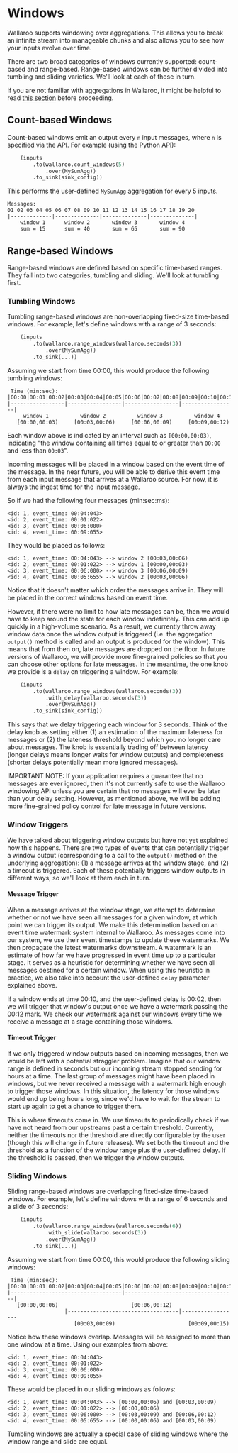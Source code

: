 # Windows

Wallaroo supports windowing over aggregations. This allows you to break an infinite stream into manageable chunks and also allows you to see how your inputs evolve over time.

There are two broad categories of windows currently supported: count-based and range-based. Range-based windows can be further divided into tumbling and sliding varieties. We'll look at each of these in turn.

If you are not familiar with aggregations in Wallaroo, it might be helpful to read [this section](/book/core-concepts/aggregations.md) before proceeding.

## Count-based Windows

Count-based windows emit an output every `n` input messages, where `n` is specified via the API. For example (using the Python API):

```python
    (inputs
        .to(wallaroo.count_windows(5)
            .over(MySumAgg))
        .to_sink(sink_config))
```

This performs the user-defined `MySumAgg` aggregation for every 5 inputs. 

```
Messages:
01 02 03 04 05 06 07 08 09 10 11 12 13 14 15 16 17 18 19 20 
|-------------|--------------|--------------|--------------|
    window 1      window 2       window 3       window 4
    sum = 15      sum = 40       sum = 65       sum = 90
```

## Range-based Windows

Range-based windows are defined based on specific time-based ranges. They fall into two categories, tumbling and sliding. We'll look at tumbling first.

### Tumbling Windows

Tumbling range-based windows are non-overlapping fixed-size time-based windows.
For example, let's define windows with a range of 3 seconds:

```python
    (inputs
        .to(wallaroo.range_windows(wallaroo.seconds(3))
            .over(MySumAgg))
        .to_sink(...))
```

Assuming we start from time 00:00, this would produce the following tumbling windows:

```
 Time (min:sec):
|00:00|00:01|00:02|00:03|00:04|00:05|00:06|00:07|00:08|00:09|00:10|00:11
|-----------------|-----------------|-----------------|-----------------|
     window 1          window 2          window 3          window 4
   [00:00,00:03)     [00:03,00:06)     [00:06,00:09)     [00:09,00:12)
```

Each window above is indicated by an interval such as `[00:00,00:03)`, indicating "the window containing all times equal to or greater than `00:00` and less than `00:03`".

Incoming messages will be placed in a window based on the event time of the message. In the near future, you will be able to derive this event time from each input message that arrives at a Wallaroo source. For now, it is always the ingest time for the input message.

So if we had the following four messages (min:sec:ms):
```
<id: 1, event_time: 00:04:043>
<id: 2, event_time: 00:01:022>
<id: 3, event_time: 00:06:000>
<id: 4, event_time: 00:09:055>
```

They would be placed as follows:
```
<id: 1, event_time: 00:04:043> --> window 2 [00:03,00:06)
<id: 2, event_time: 00:01:022> --> window 1 [00:00,00:03)
<id: 3, event_time: 00:06:000> --> window 3 [00:06,00:09)
<id: 4, event_time: 00:05:655> --> window 2 [00:03,00:06)
```

Notice that it doesn't matter which order the messages arrive in. They will be placed in the correct windows based on event time.

However, if there were no limit to how late messages can be, then we would have to keep around the state for each window indefinitely. This can add up quickly in a high-volume scenario. As a result, we currently throw away window data once the window output is triggered (i.e. the aggregation `output()` method is called and an output is produced for the window). This means that from then on, late messages are dropped on the floor. In future versions of Wallaroo, we will provide more fine-grained policies so that you can choose other options for late messages. In the meantime, the one knob we provide is a `delay` on triggering a window. For example:

```python
    (inputs
        .to(wallaroo.range_windows(wallaroo.seconds(3))
            .with_delay(wallaroo.seconds(3))
            .over(MySumAgg))
        .to_sink(sink_config))
```

This says that we delay triggering each window for 3 seconds. Think of the delay knob as setting either (1) an estimation of the maximum lateness for messages or (2) the lateness threshold beyond which you no longer care about messages. The knob is essentially trading off between latency (longer delays means longer waits for window outputs) and completeness (shorter delays potentially mean more ignored messages). 

IMPORTANT NOTE: If your application requires a guarantee that no messages are ever ignored, then it's not currently safe to use the Wallaroo windowing API unless you are certain that no messages will ever be later than your delay setting. However, as mentioned above, we will be adding more fine-grained policy control for late message in future versions.

### Window Triggers

We have talked about triggering window outputs but have not yet explained how this happens. There are two types of events that can potentially trigger a window output (corresponding to a call to the `output()` method on the underlying aggregation): (1) a message arrives at the window stage, and (2) a timeout is triggered. Each of these potentially triggers window outputs in different ways, so we'll look at them each in turn.

#### Message Trigger

When a message arrives at the window stage, we attempt to determine whether or not we have seen all messages for a given window, at which point we can trigger its output. We make this determination based on an event time watermark system internal to Wallaroo. As messages come into our system, we use their event timestamps to update these watermarks. We then propagate the latest watermarks downstream. A watermark is an estimate of how far we have progressed in event time up to a particular stage. It serves as a heuristic for determining whether we have seen all messages destined for a certain window. When using this heuristic in practice, we also take into account the user-defined `delay` parameter explained above. 

If a window ends at time 00:10, and the user-defined delay is 00:02, then we will trigger that window's output once we have a watermark passing the 00:12 mark. We check our watermark against our windows every time we receive a message at a stage containing those windows.

#### Timeout Trigger

If we only triggered window outputs based on incoming messages, then we would be left with a potential straggler problem. Imagine that our window range is defined in seconds but our incoming stream stopped sending for hours at a time. The last group of messages might have been placed in windows, but we never received a message with a watermark high enough to trigger those windows. In this situation, the latency for those windows would end up being hours long, since we'd have to wait for the stream to start up again to get a chance to trigger them.

This is where timeouts come in. We use timeouts to periodically check if we have not heard from our upstreams past a certain threshold. Currently, neither the timeouts nor the threshold are directly configurable by the user (though this will change in future releases). We set both the timeout and the threshold as a function of the window range plus the user-defined delay. If the threshold is passed, then we trigger the window outputs.

### Sliding Windows

Sliding range-based windows are overlapping fixed-size time-based windows.
For example, let's define windows with a range of 6 seconds and a slide of 3 seconds:

```python
    (inputs
        .to(wallaroo.range_windows(wallaroo.seconds(6))
            .with_slide(wallaroo.seconds(3))
            .over(MySumAgg))
        .to_sink(...))
```

Assuming we start from time 00:00, this would produce the following sliding windows:

```
 Time (min:sec):
|00:00|00:01|00:02|00:03|00:04|00:05|00:06|00:07|00:08|00:09|00:10|00:11
|-----------------------------------|-----------------------------------|
   [00:00,00:06)                       [00:06,00:12)     
                  |-----------------------------------|------------------
                     [00:03,00:09)                       [00:09,00:15)     
```

Notice how these windows overlap. Messages will be assigned to more than one window at a time. Using our examples from above:
```
<id: 1, event_time: 00:04:043>
<id: 2, event_time: 00:01:022>
<id: 3, event_time: 00:06:000>
<id: 4, event_time: 00:09:055>
```

These would be placed in our sliding windows as follows:
```
<id: 1, event_time: 00:04:043> --> [00:00,00:06) and [00:03,00:09)
<id: 2, event_time: 00:01:022> --> [00:00,00:06)
<id: 3, event_time: 00:06:000> --> [00:03,00:09) and [00:06,00:12)
<id: 4, event_time: 00:05:655> --> [00:00,00:06) and [00:03,00:09)
```

Tumbling windows are actually a special case of sliding windows where the window range and slide are equal. 




